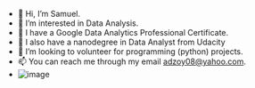 - 👋 Hi, I’m Samuel.
- 👀 I’m interested in Data Analysis.
- 🌱 I have a Google Data Analytics Professional Certificate. 
- 🌱 I also have a nanodegree in Data Analyst from Udacity
- 💞️ I’m looking to volunteer for programming (python) projects.
- 📫 You can reach me through my email adzoy08@yahoo.com.
- ![image](https://github.com/Adzoy08/Adzoy08/assets/95986048/386065db-34c2-452b-8582-65c619f32d5c)


<!---
Adzoy08/Adzoy08 is a ✨ special ✨ repository because its `README.md` (this file) appears on your GitHub profile.
You can click the Preview link to take a look at your changes.
--->
